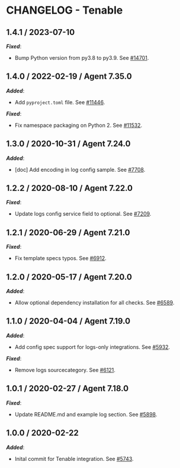 # CHANGELOG - Tenable

## 1.4.1 / 2023-07-10

***Fixed***:

* Bump Python version from py3.8 to py3.9. See [#14701](https://github.com/DataDog/integrations-core/pull/14701).

## 1.4.0 / 2022-02-19 / Agent 7.35.0

***Added***: 

* Add `pyproject.toml` file. See [#11446](https://github.com/DataDog/integrations-core/pull/11446).

***Fixed***: 

* Fix namespace packaging on Python 2. See [#11532](https://github.com/DataDog/integrations-core/pull/11532).


## 1.3.0 / 2020-10-31 / Agent 7.24.0

***Added***: 

* [doc] Add encoding in log config sample. See [#7708](https://github.com/DataDog/integrations-core/pull/7708).


## 1.2.2 / 2020-08-10 / Agent 7.22.0

***Fixed***: 

* Update logs config service field to optional. See [#7209](https://github.com/DataDog/integrations-core/pull/7209).


## 1.2.1 / 2020-06-29 / Agent 7.21.0

***Fixed***: 

* Fix template specs typos. See [#6912](https://github.com/DataDog/integrations-core/pull/6912).


## 1.2.0 / 2020-05-17 / Agent 7.20.0

***Added***: 

* Allow optional dependency installation for all checks. See [#6589](https://github.com/DataDog/integrations-core/pull/6589).


## 1.1.0 / 2020-04-04 / Agent 7.19.0

***Added***: 

* Add config spec support for logs-only integrations. See [#5932](https://github.com/DataDog/integrations-core/pull/5932).

***Fixed***: 

* Remove logs sourcecategory. See [#6121](https://github.com/DataDog/integrations-core/pull/6121).


## 1.0.1 / 2020-02-27 / Agent 7.18.0

***Fixed***: 

* Update README.md and example log section. See [#5898](https://github.com/DataDog/integrations-core/pull/5898).


## 1.0.0 / 2020-02-22

***Added***: 

* Inital commit for Tenable integration. See [#5743](https://github.com/DataDog/integrations-core/pull/5743).


